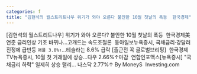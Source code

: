 ```yaml
---
categories: f
title: "김현석의 월스트리트나우 위기가 와야 오른다 불안한 10월 첫날의 폭등  한국경제"
---
```

[김현석의 월스트리트나우] 위기가 와야 오른다? 불안한 10월 첫날의 폭등&nbsp;&nbsp;한국경제美연준 금리인상 기조 바뀌나…고개드는 속도조절론&nbsp;&nbsp;동아일보뉴욕증시, 국채금리·강달러 진정에 급반등 `애플 3.0%↑`…테슬라는 8.6% 급락 [출근전 꼭 글로벌브리핑]&nbsp;&nbsp;한국경제TV뉴욕증시, 10월 첫 거래일에 상승…다우 2.66%↑마감&nbsp;&nbsp;연합인포맥스[뉴욕증시] "국채금리 하락" 일제히 상승 랠리… 나스닥 2.77%↑ By MoneyS&nbsp;&nbsp;Investing.com